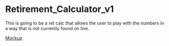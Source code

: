 # Retirement_Calculator_v1
This is going to be a ret calc that allows the user to play with the numbers in a way that is not currently found on line.

[Mockup](https://app.uizard.io/p/7398b5a3)
